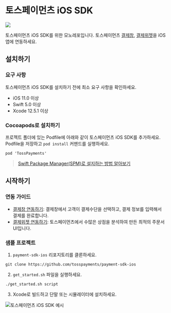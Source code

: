 # 토스페이먼츠 iOS SDK

<img src="https://img.shields.io/badge/Swift-F05138?style=flat-square&logo=Swift&logoColor=white"/>

토스페이먼츠 iOS SDK를 위한 모노레포입니다. 토스페이먼츠 [결제창](https://docs.tosspayments.com/guides/payment/integration), [결제위젯](https://docs.tosspayments.com/guides/payment-widget/overview)을 iOS 앱에 연동하세요.

## 설치하기

### 요구 사항

토스페이먼츠 iOS SDK를 설치하기 전에 최소 요구 사항을 확인하세요.

- iOS 11.0 이상
- Swift 5.0 이상
- Xcode 12.5.1 이상

### Cocoapods로 설치하기

프로젝트 폴더에 있는 Podfile에 아래와 같이 토스페이먼츠 iOS SDK를 추가하세요. Podfile을 저장하고 `pod install` 커맨드를 실행하세요.

```
pod 'TossPayments'
```

> [Swift Package Manager(SPM)로 설지하는 방법 알아보기](https://docs.tosspayments.com/reference/widget-ios#swift-package-managerspm로-설치하기)

## 시작하기

### 연동 가이드

* [결제창 연동하기](https://docs.tosspayments.com/guides/payment/integration): 결제창에서 고객이 결제수단을 선택하고, 결제 정보를 입력해서 결제를 완료합니다. 
* [결제위젯 연동하기](https://docs.tosspayments.com/guides/payment-widget/integration): 토스페이먼츠에서 수많은 상점을 분석하여 만든 최적의 주문서 UI입니다.

### 샘플 프로젝트

1. `payment-sdk-ios` 리포지토리를 클론하세요.
```
git clone https://github.com/tosspayments/payment-sdk-ios
```

2. `get_started.sh` 파일을 실행하세요.

```
./get_started.sh script
```

3. Xcode로 빌드하고 단말 또는 시뮬레이터에 설치하세요.

![토스페이먼츠 iOS SDK 예시](https://static.tosspayments.com/docs/github/ios-sample.png)